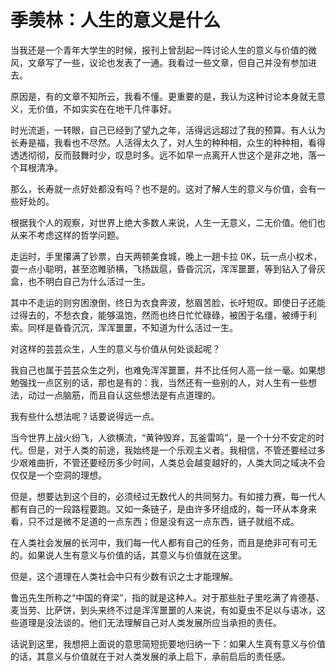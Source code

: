 # 季羡林：人生的意义是什么

当我还是一个青年大学生的时候，报刊上曾刮起一阵讨论人生的意义与价值的微风，文章写了一些，议论也发表了一通。我看过一些文章，但自己并没有参加进去。

原因是，有的文章不知所云，我看不懂。更重要的是，我认为这种讨论本身就无意义，无价值，不如实实在在地干几件事好。

时光流逝，一转眼，自己已经到了望九之年，活得远远超过了我的预算。有人认为长寿是福，我看也不尽然。人活得太久了，对人生的种种相，众生的种种相，看得透透彻彻，反而鼓舞时少，叹息时多。远不如早一点离开人世这个是非之地，落一个耳根清净。

那么，长寿就一点好处都没有吗？也不是的。这对了解人生的意义与价值，会有一些好处的。

根据我个人的观察，对世界上绝大多数人来说，人生一无意义，二无价值。他们也从来不考虑这样的哲学问题。

走运时，手里攥满了钞票，白天两顿美食城，晚上一趟卡拉 0K，玩一点小权术，耍一点小聪明，甚至恣睢骄横，飞扬跋扈，昏昏沉沉，浑浑噩噩，等到钻入了骨灰盒，也不明白自己为什么活过一生。

其中不走运的则穷困潦倒，终日为衣食奔波，愁眉苦脸，长吁短叹。即使日子还能过得去的，不愁衣食，能够温饱，然而也终日忙忙碌碌，被困于名缰，被缚于利索。同样是昏昏沉沉，浑浑噩噩，不知道为什么活过一生。

对这样的芸芸众生，人生的意义与价值从何处谈起呢？

我自己也属于芸芸众生之列，也难免浑浑噩噩，并不比任何人高一丝一毫。如果想勉强找一点区别的话，那也是有的：我，当然还有一些别的人，对人生有一些想法，动过一点脑筋，而且自认这些想法是有点道理的。

我有些什么想法呢？话要说得远一点。

当今世界上战火纷飞，人欲横流，“黄钟毁弃，瓦釜雷鸣”，是一个十分不安定的时代。但是，对于人类的前途，我始终是一个乐观主义者。我相信，不管还要经过多少艰难曲折，不管还要经历多少时间，人类总会越变越好的，人类大同之域决不会仅仅是一个空洞的理想。

但是，想要达到这个目的，必须经过无数代人的共同努力。有如接力赛，每一代人都有自己的一段路程要跑。又如一条链子，是由许多环组成的，每一环从本身来看，只不过是微不足道的一点东西；但是没有这一点东西，链子就组不成。

在人类社会发展的长河中，我们每一代人都有自己的任务，而且是绝非可有可无的。如果说人生有意义与价值的话，其意义与价值就在这里。

但是，这个道理在人类社会中只有少数有识之士才能理解。

鲁迅先生所称之“中国的脊梁”，指的就是这种人。对于那些肚子里吃满了肯德基、麦当劳、比萨饼，到头来终不过是浑浑噩噩的人来说，有如夏虫不足以与语冰，这些道理是没法谈的。他们无法理解自己对人类发展所应当承担的责任。

话说到这里，我想把上面说的意思简短扼要地归纳一下：如果人生真有意义与价值的话，其意义与价值就在于对人类发展的承上启下，承前启后的责任感。
